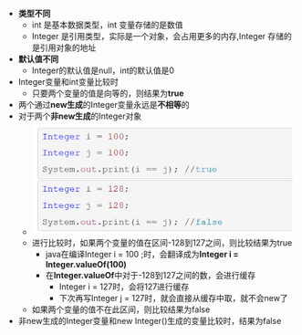 - **类型不同**
	- int 是基本数据类型，int 变量存储的是数值
	- Integer 是引用类型，实际是一个对象，会占用更多的内存,Integer 存储的是引用对象的地址
- **默认值不同**
	- Integer的默认值是null，int的默认值是0
- Integer变量和int变量比较时
	- 只要两个变量的值是向等的，则结果为**true**
- 两个通过**new生成**的Integer变量永远是**不相等**的
- 对于两个**非new生成**的Integer对象
	- ![](attachments/Pasted%20image%2020230114224948.png)
	- 进行比较时，如果两个变量的值在区间-128到127之间，则比较结果为true
		- java在编译Integer i = 100 ;时，会翻译成为**Integer i = Integer.valueOf(100)**
		- 在**Integer.valueOf**中对于-128到127之间的数，会进行缓存
			- Integer i = 127时，会将127进行缓存
			- 下次再写Integer j = 127时，就会直接从缓存中取，就不会new了
	- 如果两个变量的值不在此区间，则比较结果为false
- 非new生成的Integer变量和new Integer()生成的变量比较时，结果为false
